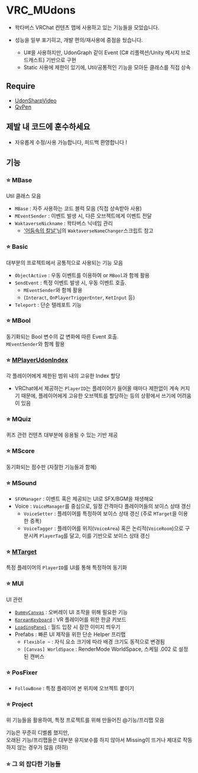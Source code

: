 # VRC_MUdons

- 왁타버스 VRChat 컨텐츠 맵에 사용하고 있는 기능들을 모았습니다.

- 성능을 일부 포기히고, 개발 편의/재사용에 중점을 뒀습니다.
  - U#을 사용하지만, UdonGraph 같이 Event (C# 리플렉션/Unity 메시지 브로드캐스트) 기반으로 구현
  - Static 사용에 제한이 있기에, Util/공통적인 기능을 모아둔 클래스를 직접 상속

## Require

- [UdonSharpVideo](https://github.com/MerlinVR/USharpVideo/releases)
- [QvPen](https://booth.pm/ja/items/1555789)

## 제발 내 코드에 훈수하세요

- 자유롭게 수정/사용 가능합니다, 피드백 환영합니다 !

## 기능

### ⭐ MBase

Util 클래스 모음

- `MBase` : 자주 사용하는 코드 블럭 모음 (직접 상속받아 사용)
- `MEventSender` : 이벤트 발생 시, 다른 오브젝트에게 이벤트 전달
- `WaktaverseNickname` : 왁타버스 닉네임 관리
  - ['어둠속의 칼날'](https://cafe.naver.com/steamindiegame/11576279)님의 `WaktaverseNameChanger`스크립트 참고

### ⭐ Basic

대부분의 프로젝트에서 공통적으로 사용되는 기능 모음

- `ObjectActive` : 우동 이벤트를 이용하여 or `MBool`과 함께 활용
- `SendEvent` : 특정 이벤트 발생 시, 우동 이벤트 호출.
  - `MEventSender`와 함께 활용
  - (`Interact`, `OnPlayerTriggerEnter`, `KetInput` 등)
- `Teleport` : 단순 텔레포트 기능

### ⭐ MBool

동기화되는 Bool 변수의 값 변화에 따른 Event 호출.  
`MEventSender`와 함께 활용

### ⭐ [MPlayerUdonIndex](https://cafe.naver.com/steamindiegame/14065241)

각 플레이어에게 제한된 범위 내의 고유한 Index 할당

- VRChat에서 제공하는 `PlayerID`는 플레이어가 들어올 때마다 제한없이 계속 커지기 때문에, 플레이어에게 고유한 오브젝트를 할당하는 등의 상황에서 쓰기에 어려움이 있음

### ⭐ MQuiz

퀴즈 관련 컨텐츠 대부분에 응용될 수 있는 기반 제공

### ⭐ MScore

동기화되는 점수판 (자잘한 기능들과 함께)

### ⭐ MSound

- `SFXManager` : 이벤트 혹은 제공되는 UI로 SFX/BGM을 재생해요
- Voice : `VoiceManager`를 중심으로, 일정 간격마다 플레이어들의 보이스 상태 갱신
  - `VoiceSetter` : 플레이어를 특정하여 보이스 상태 갱신 (주로 `MTarget`을 이용한 증폭)
  - `VoiceTagger` : 플레이어를 위치(`VoiceArea`) 혹은 논리적(`VoiceRoom`)으로 구분시켜 `PlayerTag`를 달고, 이를 기반으로 보이스 상태 갱신

### ⭐ [MTarget](https://cafe.naver.com/steamindiegame/8864741)

특정 플레이어의 `PlayerID`를 UI를 통해 특정하여 동기화

### ⭐ MUI

UI 관련

- [`DummyCanvas`](https://cafe.naver.com/steamindiegame/4641015) : 오버레이 UI 조작을 위해 필요한 기능
- [`KoreanKeyboard`](https://cafe.naver.com/steamindiegame/12922263) : VR 플레이어를 위한 한글 키보드
- [`LoadingPanel`](https://karmotrine.booth.pm/items/4330479) : 월드 입장 시 잠깐 이미지 띄우기
- Prefabs : 빠른 UI 제작을 위한 단순 Helper 프리팹
  - `Flexible ~` : 자식 요소 크기에 따라 배경 크기도 동적으로 변경됨
  - `[Canvas] WorldSpace` : RenderMode WorldSpace, 스케일 .002 로 설정된 캔버스

### ⭐ PosFixer

- `FollowBone` : 특정 플레이어 본 위치에 오브젝트 붙이기

### ⭐ Project

위 기능들을 활용하여, 특정 프로젝트를 위해 만들어진 @기능/프리팹 모음

기능은 꾸준히 디벨롭 했지만,  
오래된 기능/프리팹들은 대부분 유지보수를 하지 않아서 Missing이 뜨거나 제대로 작동하지 않는 경우가 많음 (하하)

### ⭐ 그 외 잡다한 기능들
